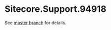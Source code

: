 # Sitecore.Support.94918

See [master branch](https://github.com/sitecoresupport/Sitecore.Support.94918) for details.